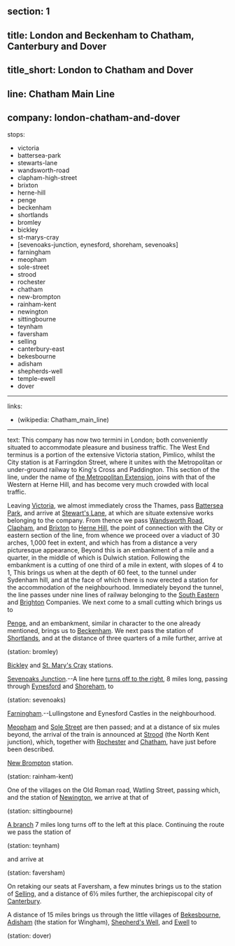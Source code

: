 ﻿section: 1
----
title: London and Beckenham to Chatham, Canterbury and Dover
----
title_short: London to Chatham and Dover
----
line: Chatham Main Line
----
company: london-chatham-and-dover
----
stops:
- victoria
- battersea-park
- stewarts-lane
- wandsworth-road
- clapham-high-street
- brixton
- herne-hill
- penge
- beckenham
- shortlands
- bromley
- bickley
- st-marys-cray
- [sevenoaks-junction, eynesford, shoreham, sevenoaks]
- farningham
- meopham
- sole-street
- strood
- rochester
- chatham
- new-brompton
- rainham-kent
- newington
- sittingbourne
- teynham
- faversham
- selling
- canterbury-east
- bekesbourne
- adisham
- shepherds-well
- temple-ewell
- dover
----
links:
- (wikipedia: Chatham_main_line)
----
text: This company has now two termini in London; both conveniently situated to accommodate pleasure and business traffic. The West End terminus is a portion of the extensive Victoria station, Pimlico, whilst the City station is at Farringdon Street, where it unites with the Metropolitan or under-ground railway to King's Cross and Paddington. This section of the line, under the name of [the Metropolitan Extension](/routes/farringdon-street-to-herne-hill), joins with that of the Western at Herne Hill, and has become very much crowded with local traffic.

Leaving [Victoria](/stations/victoria), we almost immediately cross the Thames, pass [Battersea Park](/stations/battersea-park), and arrive at [Stewart's Lane](/stations/stewarts-lane), at which are situate extensive works belonging to the company. From thence we pass [Wandsworth Road](/stations/wandsworth-road), [Clapham](/stations/clapham), and [Brixton](/stations/brixton) to [Herne Hill](/stations/herne-hill), the point of connection with the City or eastern section of the line, from whence we proceed over a viaduct of 30 arches, 1,000 feet in extent, and which has from a distance a very picturesque appearance, Beyond this is an embankment of a mile and a quarter, in the middle of which is Dulwich station. Following the embankment is a cutting of one third of a mile in extent, with slopes of 4 to 1, This brings us when at the depth of 60 feet, to the tunnel under Sydenham hill, and at the face of which there is now erected a station for the accommodation of the neighbourhood. Immediately beyond the tunnel, the line passes under nine lines of railway belonging to the [South Eastern](/companies/south-eastern) and [Brighton](/companies/london-brighton-and-south-coast) Companies. We next come to a small cutting which brings us to

[Penge](/stations/penge), and an embankment, similar in character to the one already mentioned, brings us to [Beckenham](/stations/beckenham). We next pass the station of [Shortlands](/stations/shortlands), and at the distance of three quarters of a mile further, arrive at

(station: bromley)

[Bickley](/stations/bickley) and [St. Mary's Cray](/stations/st-marys-cray) stations.

[Sevenoaks Junction](/stations/sevenoaks-junction).--A line here [turns off to the right](/routes/sevenoaks-junction-to-sevenoaks), 8 miles long, passing through [Eynesford](/stations/eynesford) and [Shoreham](/stations/shoreham), to

(station: sevenoaks)

[Farningham](/stations/farningham).--Lullingstone and Eynesford Castles in the neighbourhood.

[Meopham](/stations/meopham) and [Sole Street](/stations/sole-street) are then passed; and at a distance of six mules beyond, the arrival of the train is announced at [Strood](/stations/strood) (the North Kent junction), which, together with [Rochester](/stations/rochester) and [Chatham](/stations/chatham), have just before been described.

[New Brompton](/stations/new-brompton) station.

(station: rainham-kent)

One of the villages on the Old Roman road, Watling Street, passing which, and the station of [Newington](/stations/newington), we arrive at that of

(station: sittingbourne)

[A branch](/routes/sittingbourne-to-sheerness) 7 miles long turns off to the left at this place. Continuing the route we pass the station of

(station: teynham)

and arrive at

(station: faversham)

On retaking our seats at Faversham, a few minutes brings us to the station of [Selling](/stations/selling), and a distance of 6½ miles further, the archiepiscopal city of [Canterbury](/stations/canterbury).

A distance of 15 miles brings us through the little villages of [Bekesbourne](/stations/bekesbourne), [Adisham](/stations/adisham) (the station for Wingham), [Shepherd's Well](/stations/shepherds-well), and [Ewell](/stations/temple-ewell) to

(station: dover)
